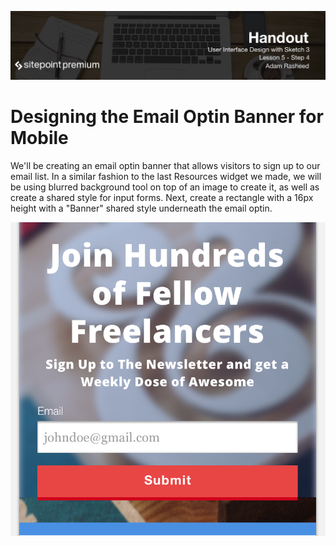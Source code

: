 ![](headings/5.4.png)

# Designing the Email Optin Banner for Mobile

We'll be creating an email optin banner that allows visitors to sign up to our email list. In a similar fashion to the last Resources widget we made, we will be using blurred background tool on top of an image to create it, as well as create a shared style for input forms. Next, create a rectangle with a 16px height with a "Banner" shared style underneath the email optin.

![](5-4-Email.png)


